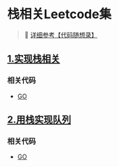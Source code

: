 # 栈相关Leetcode集

> &#128227; [详细参考【代码随想录】](https://programmercarl.com/%E6%A0%88%E4%B8%8E%E9%98%9F%E5%88%97%E7%90%86%E8%AE%BA%E5%9F%BA%E7%A1%80.html)<i class="fa fa-external-link"></i>

## [1.实现栈相关](#)

### 相关代码
- [GO](./../code/go/03_stack/01_new_stack/)

## [2.用栈实现队列](https://leetcode.cn/problems/implement-queue-using-stacks/)

### 相关代码
- [GO](./../code/go/03_stack/02_queue/queue.go)